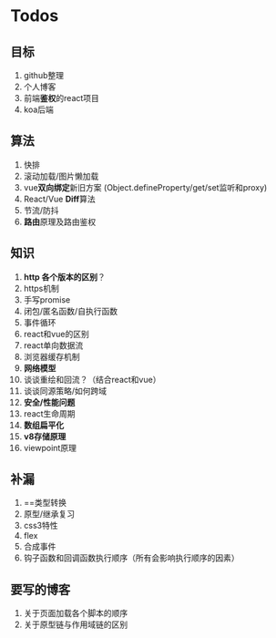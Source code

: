 # Todos

## 目标

1. github整理
3. 个人博客
4. 前端**鉴权**的react项目
5. koa后端

## 算法

1. 快排
2. 滚动加载/图片懒加载
4. vue**双向绑定**新旧方案 (Object.defineProperty/get/set监听和proxy)
5. React/Vue **Diff**算法
6. 节流/防抖
7. **路由**原理及路由鉴权

## 知识

1. **http 各个版本的区别**？
2. https机制
3. 手写promise
4. 闭包/匿名函数/自执行函数
5. 事件循环
6. react和vue的区别
7. react单向数据流
8. 浏览器缓存机制
9. **网络模型**
10. 谈谈重绘和回流？（结合react和vue）
11. 谈谈同源策略/如何跨域
12. **安全/性能问题**
13. react生命周期
14. **数组扁平化**
15. **v8存储原理**
16. viewpoint原理

## 补漏

1. ==类型转换
2. 原型/继承复习
3. css3特性
4. flex
5. 合成事件
6. 钩子函数和回调函数执行顺序（所有会影响执行顺序的因素）

## 要写的博客

1. 关于页面加载各个脚本的顺序
2. 关于原型链与作用域链的区别

